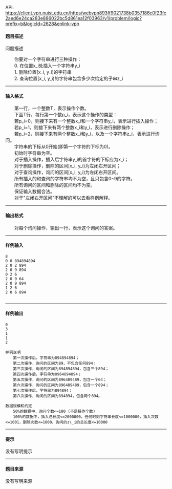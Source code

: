 API: https://client.vpn.nuist.edu.cn/https/webvpn893ff9021738b0357186c0f23fc2aed6e24ca283e886022bc5d861ea12f03963/v1/problem/logic?prefix=b&logicId=2628&enlink-vpn

#### 题目描述

问题描述

　　你要对一个字符串进行三种操作：  
　　0. 在位置x\_i处插入一个字符串y\_i  
　　1. 删除位置\[x\_i, y\_i)的字符串  
　　2. 查询位置\[x\_i, y\_i)的字符串包含多少次给定的子串z\_i  

---

#### 输入格式

　　第一行，一个整数T，表示操作个数。  
　　下面T行，每行第一个数p\_i，表示这个操作的类型：  
　　若p\_i=0，则接下来有一个整数x\_i和一个字符串y\_i，表示进行插入操作；  
　　若p\_i=1，则接下来有两个整数x\_i和y\_i，表示进行删除操作；  
　　若p\_i=2，则接下来有两个整数x\_i和y\_i，以及一个字符串z\_i，表示进行询问。  
　　字符串的下标从0开始(即第一个字符的下标为0)。  
　　初始时字符串为空。  
　　对于插入操作，插入后字符串y\_i的首字符的下标应为x\_i；  
　　对于删除操作，删除的区间\[x\_i, y\_i)为左闭右开区间；  
　　对于查询操作，询问的区间\[x\_i, y\_i)为左闭右开区间。  
　　所有插入的和查询的字符串均不为空，且只包含0~9的字符。  
　　所有询问的区间和删除的区间均不为空。  
　　保证输入数据合法。  
　　对于"左闭右开区间"不理解的可以去看样例解释。  

---

#### 输出格式

　　对每个询问操作，输出一行，表示这个询问的答案。  

---

#### 样例输入
```
8
0 0 894894894
2 0 2 894
2 0 9 894
0 2 6
2 0 9 64
2 0 9 894
1 2 6
2 0 6 894


```

---

#### 样例输出
```
0
3
1
1
2

样例说明
　　第一次操作后，字符串为894894894；
　　第二次操作，询问的区间为89，不包含任何894；
　　第三次操作，询问的区间为894894894，包含三个894；
　　第四次操作后，字符串为8964894894；
　　第五次操作，询问的区间为896489489，包含一个64；
　　第六次操作，询问的区间为896489489，包含一个894；
　　第七次操作后，字符串为894894；
　　第八次操作，询问的区间为894894，包含两个894。

数据规模和约定
　　50%的数据中，询问个数<=100 (不是操作个数)
　　100%的数据中，插入总长度<=2000000，任何时刻字符串长度<=1000000，插入次数<=1001，删除次数<=1000，询问的z\_i的总长度<=10000

```

---

#### 提示

没有写明提示

---

#### 题目来源

没有写明来源